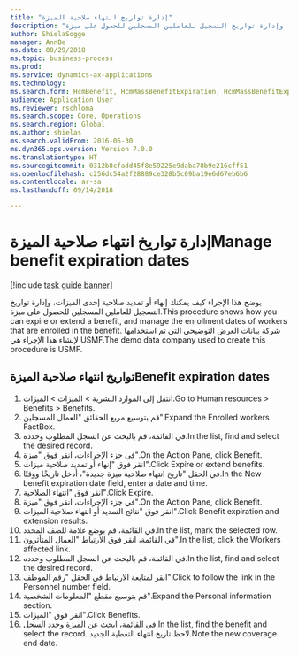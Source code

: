 ```yaml
--- 
title: "إدارة تواريخ انتهاء صلاحية الميزة"
description: "يوضح هذا الإجراء كيف يمكنك إنهاء أو تمديد صلاحية إحدى الميزات، وإدارة تواريخ التسجيل للعاملين المسجلين للحصول على ميزة."
author: ShielaSogge
manager: AnnBe
ms.date: 08/29/2018
ms.topic: business-process
ms.prod: 
ms.service: dynamics-ax-applications
ms.technology: 
ms.search.form: HcmBenefit, HcmMassBenefitExpiration, HcmMassBenefitExpirationResults, HcmWorker, HcmWorkerEnrollment
audience: Application User
ms.reviewer: rschloma
ms.search.scope: Core, Operations
ms.search.region: Global
ms.author: shielas
ms.search.validFrom: 2016-06-30
ms.dyn365.ops.version: Version 7.0.0
ms.translationtype: HT
ms.sourcegitcommit: 0312b8cfadd45f8e59225e9daba78b9e216cff51
ms.openlocfilehash: c256dc54a2f28889ce328b5c09ba19e6d67eb6b6
ms.contentlocale: ar-sa
ms.lasthandoff: 09/14/2018

---
```

# <a name="manage-benefit-expiration-dates"></a><span data-ttu-id="b7bac-103">إدارة تواريخ انتهاء صلاحية الميزة</span><span class="sxs-lookup"><span data-stu-id="b7bac-103">Manage benefit expiration dates</span></span>

[!include [task guide banner](../../includes/task-guide-banner.md)]

<span data-ttu-id="b7bac-104">يوضح هذا الإجراء كيف يمكنك إنهاء أو تمديد صلاحية إحدى الميزات، وإدارة تواريخ التسجيل للعاملين المسجلين للحصول على ميزة.</span><span class="sxs-lookup"><span data-stu-id="b7bac-104">This procedure shows how you can expire or extend a benefit, and manage the enrollment dates of workers that are enrolled in the benefit.</span></span> <span data-ttu-id="b7bac-105">شركة بيانات العرض التوضيحي التي تم استخدامها لإنشاء هذا الإجراء هي USMF.</span><span class="sxs-lookup"><span data-stu-id="b7bac-105">The demo data company used to create this procedure is USMF.</span></span>


## <a name="benefit-expiration-dates"></a><span data-ttu-id="b7bac-106">تواريخ انتهاء صلاحية الميزة</span><span class="sxs-lookup"><span data-stu-id="b7bac-106">Benefit expiration dates</span></span>
1. <span data-ttu-id="b7bac-107">انتقل إلى الموارد البشرية > الميزات‬ > الميزات‬.</span><span class="sxs-lookup"><span data-stu-id="b7bac-107">Go to Human resources > Benefits > Benefits.</span></span>
2. <span data-ttu-id="b7bac-108">قم بتوسيع مربع الحقائق "العمال المسجلين‬".</span><span class="sxs-lookup"><span data-stu-id="b7bac-108">Expand the Enrolled workers FactBox.</span></span>
3. <span data-ttu-id="b7bac-109">في القائمة، قم بالبحث عن السجل المطلوب وحدده.</span><span class="sxs-lookup"><span data-stu-id="b7bac-109">In the list, find and select the desired record.</span></span>
4. <span data-ttu-id="b7bac-110">في جزء الإجراءات، انقر فوق "ميزة".</span><span class="sxs-lookup"><span data-stu-id="b7bac-110">On the Action Pane, click Benefit.</span></span>
5. <span data-ttu-id="b7bac-111">‏‫انقر فوق "إنهاء أو تمديد صلاحية ميزات‬".</span><span class="sxs-lookup"><span data-stu-id="b7bac-111">Click Expire or extend benefits.</span></span>
6. <span data-ttu-id="b7bac-112">في الحقل "تاريخ انتهاء صلاحية ميزة جديدة‬"، أدخل تاريخًا ووقتًا.</span><span class="sxs-lookup"><span data-stu-id="b7bac-112">In the New benefit expiration date field, enter a date and time.</span></span>
7. <span data-ttu-id="b7bac-113">انقر فوق "انتهاء الصلاحية‬".</span><span class="sxs-lookup"><span data-stu-id="b7bac-113">Click Expire.</span></span>
8. <span data-ttu-id="b7bac-114">في جزء الإجراءات، انقر فوق "ميزة".</span><span class="sxs-lookup"><span data-stu-id="b7bac-114">On the Action Pane, click Benefit.</span></span>
9. <span data-ttu-id="b7bac-115">انقر فوق "‏‫نتائج التمديد أو انتهاء صلاحية الميزات‬".</span><span class="sxs-lookup"><span data-stu-id="b7bac-115">Click Benefit expiration and extension results.</span></span>
10. <span data-ttu-id="b7bac-116">في القائمة، قم بوضع علامة للصف المحدد.</span><span class="sxs-lookup"><span data-stu-id="b7bac-116">In the list, mark the selected row.</span></span>
11. <span data-ttu-id="b7bac-117">في القائمة، انقر فوق الارتباط "العمال المتأثرون‬".</span><span class="sxs-lookup"><span data-stu-id="b7bac-117">In the list, click the Workers affected link.</span></span>
12. <span data-ttu-id="b7bac-118">في القائمة، قم بالبحث عن السجل المطلوب وحدده.</span><span class="sxs-lookup"><span data-stu-id="b7bac-118">In the list, find and select the desired record.</span></span>
13. <span data-ttu-id="b7bac-119">انقر لمتابعة الارتباط في الحقل "رقم الموظف‬".</span><span class="sxs-lookup"><span data-stu-id="b7bac-119">Click to follow the link in the Personnel number field.</span></span>
14. <span data-ttu-id="b7bac-120">قم بتوسيع مقطع "المعلومات الشخصية".</span><span class="sxs-lookup"><span data-stu-id="b7bac-120">Expand the Personal information section.</span></span>
15. <span data-ttu-id="b7bac-121">انقر فوق "الميزات".</span><span class="sxs-lookup"><span data-stu-id="b7bac-121">Click Benefits.</span></span>
16. <span data-ttu-id="b7bac-122">في القائمة، ابحث عن الميزة وحدد السجل.</span><span class="sxs-lookup"><span data-stu-id="b7bac-122">In the list, find the benefit and select the record.</span></span> <span data-ttu-id="b7bac-123">لاحظ تاريخ انتهاء التغطية الجديد.</span><span class="sxs-lookup"><span data-stu-id="b7bac-123">Note the new coverage end date.</span></span>


